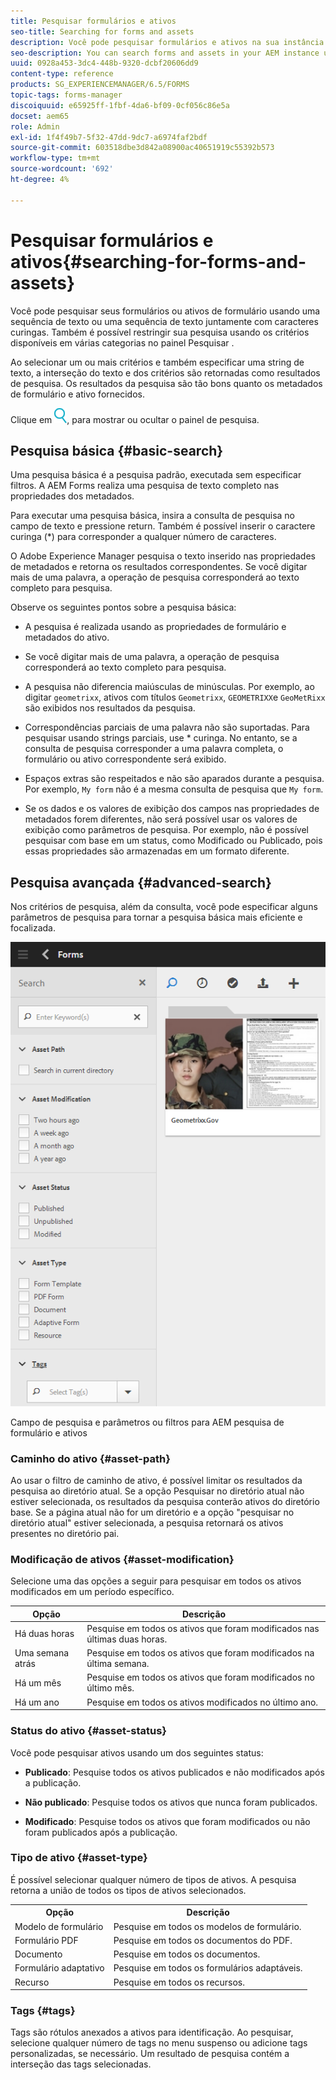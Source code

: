 ```yaml
---
title: Pesquisar formulários e ativos
seo-title: Searching for forms and assets
description: Você pode pesquisar formulários e ativos na sua instância do AEM usando AEM pesquisa. A pesquisa básica e avançada permite localizar rapidamente seus ativos.
seo-description: You can search forms and assets in your AEM instance using AEM search. Basic and advanced search allows you to quickly locate your assets.
uuid: 0928a453-3dc4-448b-9320-dcbf20606dd9
content-type: reference
products: SG_EXPERIENCEMANAGER/6.5/FORMS
topic-tags: forms-manager
discoiquuid: e65925ff-1fbf-4da6-bf09-0cf056c86e5a
docset: aem65
role: Admin
exl-id: 1f4f49b7-5f32-47dd-9dc7-a6974faf2bdf
source-git-commit: 603518dbe3d842a08900ac40651919c55392b573
workflow-type: tm+mt
source-wordcount: '692'
ht-degree: 4%

---
```


# Pesquisar formulários e ativos{#searching-for-forms-and-assets}

Você pode pesquisar seus formulários ou ativos de formulário usando uma sequência de texto ou uma sequência de texto juntamente com caracteres curingas. Também é possível restringir sua pesquisa usando os critérios disponíveis em várias categorias no painel Pesquisar .

Ao selecionar um ou mais critérios e também especificar uma string de texto, a interseção do texto e dos critérios são retornadas como resultados de pesquisa. Os resultados da pesquisa são tão bons quanto os metadados de formulário e ativo fornecidos.

Clique em ![aem6forms_search](assets/aem6forms_search.png), para mostrar ou ocultar o painel de pesquisa.

## Pesquisa básica {#basic-search}

Uma pesquisa básica é a pesquisa padrão, executada sem especificar filtros. A AEM Forms realiza uma pesquisa de texto completo nas propriedades dos metadados.

Para executar uma pesquisa básica, insira a consulta de pesquisa no campo de texto e pressione return. Também é possível inserir o caractere curinga (&#42;) para corresponder a qualquer número de caracteres.

O Adobe Experience Manager pesquisa o texto inserido nas propriedades de metadados e retorna os resultados correspondentes. Se você digitar mais de uma palavra, a operação de pesquisa corresponderá ao texto completo para pesquisa.

Observe os seguintes pontos sobre a pesquisa básica:

* A pesquisa é realizada usando as propriedades de formulário e metadados do ativo.
* Se você digitar mais de uma palavra, a operação de pesquisa corresponderá ao texto completo para pesquisa.
* A pesquisa não diferencia maiúsculas de minúsculas. Por exemplo, ao digitar `geometrixx`, ativos com títulos `Geometrixx`, `GEOMETRIXX`e `GeoMetRixx` são exibidos nos resultados da pesquisa.

* Correspondências parciais de uma palavra não são suportadas. Para pesquisar usando strings parciais, use &#42; curinga. No entanto, se a consulta de pesquisa corresponder a uma palavra completa, o formulário ou ativo correspondente será exibido.
* Espaços extras são respeitados e não são aparados durante a pesquisa. Por exemplo, `My form` não é a mesma consulta de pesquisa que `My form`.

* Se os dados e os valores de exibição dos campos nas propriedades de metadados forem diferentes, não será possível usar os valores de exibição como parâmetros de pesquisa. Por exemplo, não é possível pesquisar com base em um status, como Modificado ou Publicado, pois essas propriedades são armazenadas em um formato diferente.

## Pesquisa avançada {#advanced-search}

Nos critérios de pesquisa, além da consulta, você pode especificar alguns parâmetros de pesquisa para tornar a pesquisa básica mais eficiente e focalizada.

![Campo de pesquisa e parâmetros ou filtros para AEM pesquisa de formulário e ativos](assets/search_forms_assets.png)

Campo de pesquisa e parâmetros ou filtros para AEM pesquisa de formulário e ativos

### Caminho do ativo {#asset-path}

Ao usar o filtro de caminho de ativo, é possível limitar os resultados da pesquisa ao diretório atual. Se a opção Pesquisar no diretório atual não estiver selecionada, os resultados da pesquisa conterão ativos do diretório base. Se a página atual não for um diretório e a opção &quot;pesquisar no diretório atual&quot; estiver selecionada, a pesquisa retornará os ativos presentes no diretório pai.

### Modificação de ativos {#asset-modification}

Selecione uma das opções a seguir para pesquisar em todos os ativos modificados em um período específico.

| **Opção** | **Descrição** |
|---|---|
| Há duas horas | Pesquise em todos os ativos que foram modificados nas últimas duas horas. |
| Uma semana atrás | Pesquise em todos os ativos que foram modificados na última semana. |
| Há um mês | Pesquise em todos os ativos que foram modificados no último mês. |
| Há um ano | Pesquise em todos os ativos modificados no último ano. |

### Status do ativo {#asset-status}

Você pode pesquisar ativos usando um dos seguintes status:

* **Publicado**: Pesquise todos os ativos publicados e não modificados após a publicação.

* **Não publicado**: Pesquise todos os ativos que nunca foram publicados.

* **Modificado**: Pesquise todos os ativos que foram modificados ou não foram publicados após a publicação.

### Tipo de ativo {#asset-type}

É possível selecionar qualquer número de tipos de ativos. A pesquisa retorna a união de todos os tipos de ativos selecionados.

<table>
 <tbody>
  <tr>
   <th>Opção</th> 
   <th>Descrição</th> 
  </tr>
  <tr>
   <td>Modelo de formulário<br /> </td> 
   <td>Pesquise em todos os modelos de formulário.<br /> </td> 
  </tr>
  <tr>
   <td>Formulário PDF</td> 
   <td>Pesquise em todos os documentos do PDF.</td> 
  </tr>
  <tr>
   <td>Documento</td> 
   <td>Pesquise em todos os documentos.</td> 
  </tr>
  <tr>
   <td>Formulário adaptativo<br /> </td> 
   <td>Pesquise em todos os formulários adaptáveis.</td> 
  </tr>
  <tr>
   <td>Recurso</td> 
   <td>Pesquise em todos os recursos.<br /> </td> 
  </tr>
 </tbody>
</table>

### Tags {#tags}

Tags são rótulos anexados a ativos para identificação. Ao pesquisar, selecione qualquer número de tags no menu suspenso ou adicione tags personalizadas, se necessário. Um resultado de pesquisa contém a interseção das tags selecionadas.
